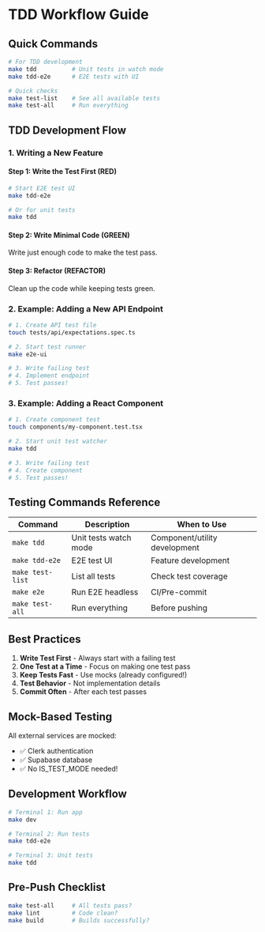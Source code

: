 # TDD Workflow Guide

## Quick Commands

```bash
# For TDD development
make tdd          # Unit tests in watch mode
make tdd-e2e      # E2E tests with UI

# Quick checks
make test-list    # See all available tests
make test-all     # Run everything
```

## TDD Development Flow

### 1. Writing a New Feature

#### Step 1: Write the Test First (RED)
```bash
# Start E2E test UI
make tdd-e2e

# Or for unit tests
make tdd
```

#### Step 2: Write Minimal Code (GREEN)
Write just enough code to make the test pass.

#### Step 3: Refactor (REFACTOR)
Clean up the code while keeping tests green.

### 2. Example: Adding a New API Endpoint

```bash
# 1. Create API test file
touch tests/api/expectations.spec.ts

# 2. Start test runner
make e2e-ui

# 3. Write failing test
# 4. Implement endpoint
# 5. Test passes!
```

### 3. Example: Adding a React Component

```bash
# 1. Create component test
touch components/my-component.test.tsx

# 2. Start unit test watcher
make tdd

# 3. Write failing test
# 4. Create component
# 5. Test passes!
```

## Testing Commands Reference

| Command | Description | When to Use |
|---------|-------------|-------------|
| `make tdd` | Unit tests watch mode | Component/utility development |
| `make tdd-e2e` | E2E test UI | Feature development |
| `make test-list` | List all tests | Check test coverage |
| `make e2e` | Run E2E headless | CI/Pre-commit |
| `make test-all` | Run everything | Before pushing |

## Best Practices

1. **Write Test First** - Always start with a failing test
2. **One Test at a Time** - Focus on making one test pass
3. **Keep Tests Fast** - Use mocks (already configured!)
4. **Test Behavior** - Not implementation details
5. **Commit Often** - After each test passes

## Mock-Based Testing

All external services are mocked:
- ✅ Clerk authentication
- ✅ Supabase database
- ✅ No IS_TEST_MODE needed!

## Development Workflow

```bash
# Terminal 1: Run app
make dev

# Terminal 2: Run tests
make tdd-e2e

# Terminal 3: Unit tests
make tdd
```

## Pre-Push Checklist

```bash
make test-all     # All tests pass?
make lint         # Code clean?
make build        # Builds successfully?
```
